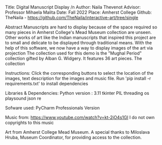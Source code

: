 Title: Digital Manuscript Display /n
Author: Naila Thevenot
Advisor: Professor Mihaela Malita
Date: Fall 2022
Place: Amherst College
Github: TheNaila - https://github.com/TheNaila/interactive-art/tree/single

Abstract
Manuscripts are hard to display because of the space required so many pieces in Amherst College's Mead Museum collection are unseen. Other works of art like the Indian manuscripts that inspired this project are to small and delicate to be displayed through traditional means. With the help of this software, we now have a way to display images of the art via projection
The collection used for this demo is the "Mughal Period" collection gifted by Alban G. Widgery. It features 36 art pieces.
The collection

Instructions:
Click the corresponding buttons to select the location of the images, text description for the images and music file.
Run 'pip install -r requirements.txt' to install dependencies

Libraries & Dependencies:
Python version : 3.11
tkinter
PIL
threading
os
playsound
json
re

Sofware used:
PyCharm Professionals Version

Music from: https://www.youtube.com/watch?v=kt-2jO4s1GI
I do not own copyrights to this music

Art from Amherst College Mead Museum. A special thanks to Miloslava Hruba, Museum Coordinator, for providing access to the collection.

